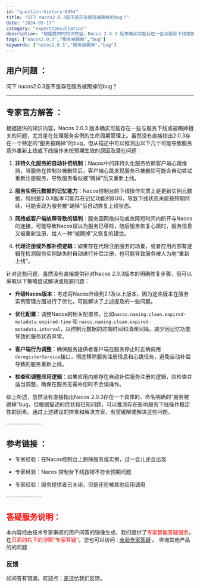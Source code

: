 ```yaml
---
id: "question-history-8454"
title: "问下 nacos2.0.3是不是存在服务被踢掉的bug？"
date: "2024-05-17"
category: "expertConsultation"
description: "根据提供的知识内容，Nacos 2.0.3 版本确实可能存在一些与服务下线或被踢掉相关的问题，尤其是在处理服务实例的生命周期管理上。虽然没有直接指出2.0.3存在一个特定的“服务被踢掉”的bug，但从描述中可以推测出以下几个可能导致服务意外重新上线或下线操作未按预期生效的原因及潜在问题：1. **非"
tags: ["nacos2.0.3","服务被踢掉","bug"]
keywords: ["nacos2.0.3","服务被踢掉","bug"]
---
```


## 用户问题 ： 
 问下 nacos2.0.3是不是存在服务被踢掉的bug？  

---------------
## 专家官方解答 ：

根据提供的知识内容，Nacos 2.0.3 版本确实可能存在一些与服务下线或被踢掉相关的问题，尤其是在处理服务实例的生命周期管理上。虽然没有直接指出2.0.3存在一个特定的“服务被踢掉”的bug，但从描述中可以推测出以下几个可能导致服务意外重新上线或下线操作未按预期生效的原因及潜在问题：

1. **非持久化服务的自动补偿机制**：Nacos中的非持久化服务依赖客户端心跳维持，当服务在控制台被删除后，客户端心跳发现服务已被删除可能会自动尝试重新注册服务，导致服务看似被“踢掉”后又重新上线。

2. **服务实例元数据的记忆能力**：Nacos控制台的下线操作实质上是更新实例元数据，特别是2.0.X版本可能存在记忆功能的BUG，导致下线状态未能按预期持续，可能表现为服务被“踢掉”后自动恢复上线状态。

3. **网络或客户端故障导致的误判**：服务因网络抖动或故障短时间内断开与Nacos的连接，可能导致Nacos误以为服务已移除，随后服务恢复心跳时，服务信息又被重新注册，给人一种“被踢掉”又恢复的错觉。

4. **代理注册或外部补偿逻辑**：如果存在代理注册服务的场景，或者应用内部有逻辑在检测服务实例缺失时自动进行补偿注册，也可能导致服务被人为地“重新上线”。

针对这些问题，虽然没有直接提供针对Nacos 2.0.3版本的明确修复步骤，但可以采取以下策略尝试解决或规避问题：

- **升级Nacos版本**：考虑将Nacos升级到2.1及以上版本，因为这些版本在服务实例管理方面进行了优化，可能解决了上述提及的一些问题。
  
- **优化配置**：调整Nacos的相关配置项，比如`nacos.naming.clean.expired-metadata.expired-time` 和 `nacos.naming.clean.expired-metadata.interval`，以控制元数据的过期时间和清理间隔，减少因记忆功能导致的服务状态异常。

- **客户端行为调整**：确保服务提供者客户端在服务停止时正确调用`deregisterService`接口，彻底移除服务注册信息和心跳任务，避免自动补偿导致的服务重新上线。

- **检查和调整应用逻辑**：如果应用内部存在自动补偿服务注册的逻辑，应检查并适当调整，确保在服务无需补偿时不会误操作。

综上所述，虽然没有直接指出Nacos 2.0.3存在一个具体的、命名明确的“服务被踢掉”bug，但根据描述的症状和已知问题，可以推测存在影响服务下线操作稳定性的因素。通过上述建议的排查和解决方案，有望缓解或解决这些问题。


<font color="#949494">---------------</font> 


## 参考链接 ：

* 专家经验：在Nacos控制台上删除服务或实例，过一会儿还会出现 
 
 * 专家经验：Nacos 控制台下线按钮不符合预期问题 
 
 * 专家经验：服务提供者已关闭，但是还在被其他应用调用 


 <font color="#949494">---------------</font> 
 


## <font color="#FF0000">答疑服务说明：</font> 

本内容经由技术专家审阅的用户问答的镜像生成，我们提供了<font color="#FF0000">专家智能答疑服务</font>，在<font color="#FF0000">页面的右下的浮窗”专家答疑“</font>。您也可以访问 : [全局专家答疑](https://answer.opensource.alibaba.com/docs/intro) 。 咨询其他产品的的问题

### 反馈
如问答有错漏，欢迎点：[差评](https://ai.nacos.io/user/feedbackByEnhancerGradePOJOID?enhancerGradePOJOId=13671)给我们反馈。
